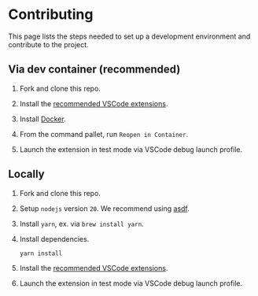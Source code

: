 # Contributing

This page lists the steps needed to set up a development environment and contribute to the project.

## Via dev container (recommended)

1. Fork and clone this repo.

2. Install the [recommended VSCode extensions](.vscode/extensions.json).

3. Install [Docker](https://docs.docker.com/get-docker/).

4. From the command pallet, run `Reopen in Container`.

5. Launch the extension in test mode via VSCode debug launch profile.

## Locally

1. Fork and clone this repo.

2. Setup `nodejs` version `20`. We recommend using [asdf](https://asdf-vm.com/guide/getting-started.html).

3. Install `yarn`, ex. via `brew install yarn`.

4. Install dependencies.

    ```shell
    yarn install
    ```

5. Install the [recommended VSCode extensions](.vscode/extensions.json).

6. Launch the extension in test mode via VSCode debug launch profile.
